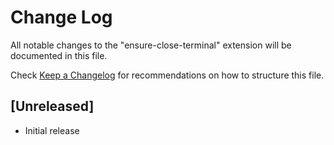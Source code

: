 # Change Log

All notable changes to the "ensure-close-terminal" extension will be documented in this file.

Check [Keep a Changelog](http://keepachangelog.com/) for recommendations on how to structure this file.

## [Unreleased]

- Initial release